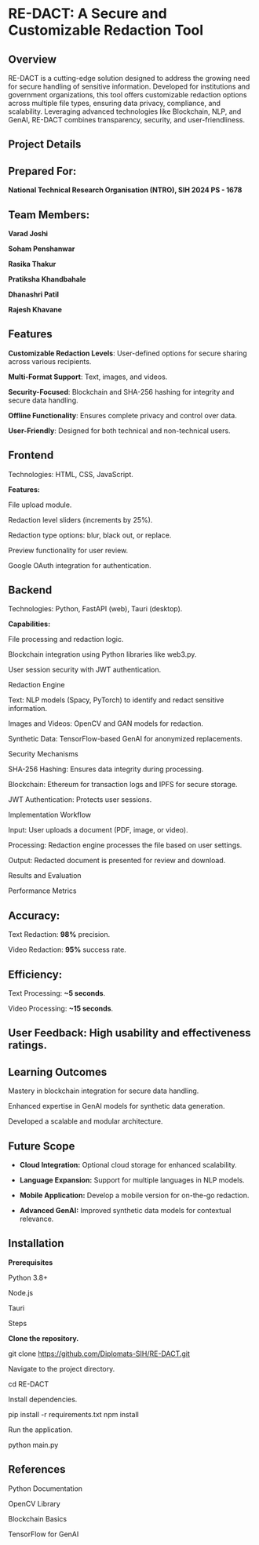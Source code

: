 # RE-DACT: A Secure and Customizable Redaction Tool

## Overview

RE-DACT is a cutting-edge solution designed to address the growing need for secure handling of sensitive information. Developed for institutions and government organizations, this tool offers customizable redaction options across multiple file types, ensuring data privacy, compliance, and scalability. Leveraging advanced technologies like Blockchain, NLP, and GenAI, RE-DACT combines transparency, security, and user-friendliness.

## Project Details

## Prepared For:
**National Technical Research Organisation (NTRO), SIH 2024 PS - 1678**

## Team Members:

**Varad Joshi**

**Soham Penshanwar**

**Rasika Thakur**

**Pratiksha Khandbahale**

**Dhanashri Patil**

**Rajesh Khavane**

## Features

**Customizable Redaction Levels**: User-defined options for secure sharing across various recipients.

**Multi-Format Support**: Text, images, and videos.

**Security-Focused**: Blockchain and SHA-256 hashing for integrity and secure data handling.

**Offline Functionality**: Ensures complete privacy and control over data.

**User-Friendly**: Designed for both technical and non-technical users.


## Frontend

Technologies: HTML, CSS, JavaScript.

**Features:**

File upload module.

Redaction level sliders (increments by 25%).

Redaction type options: blur, black out, or replace.

Preview functionality for user review.

Google OAuth integration for authentication.

## Backend

Technologies: Python, FastAPI (web), Tauri (desktop).

**Capabilities:**

File processing and redaction logic.

Blockchain integration using Python libraries like web3.py.

User session security with JWT authentication.

Redaction Engine

Text: NLP models (Spacy, PyTorch) to identify and redact sensitive information.

Images and Videos: OpenCV and GAN models for redaction.

Synthetic Data: TensorFlow-based GenAI for anonymized replacements.

Security Mechanisms

SHA-256 Hashing: Ensures data integrity during processing.

Blockchain: Ethereum for transaction logs and IPFS for secure storage.

JWT Authentication: Protects user sessions.

Implementation Workflow

Input: User uploads a document (PDF, image, or video).

Processing: Redaction engine processes the file based on user settings.

Output: Redacted document is presented for review and download.

Results and Evaluation

Performance Metrics

## Accuracy:

Text Redaction: **98%** precision.

Video Redaction: **95%** success rate.

## Efficiency:

Text Processing: **~5 seconds**.

Video Processing: **~15 seconds**.

## User Feedback: High usability and effectiveness ratings.

## Learning Outcomes

Mastery in blockchain integration for secure data handling.

Enhanced expertise in GenAI models for synthetic data generation.

Developed a scalable and modular architecture.

## Future Scope

- **Cloud Integration:** Optional cloud storage for enhanced scalability.

- **Language Expansion:** Support for multiple languages in NLP models.

- **Mobile Application:** Develop a mobile version for on-the-go redaction.

- **Advanced GenAI:** Improved synthetic data models for contextual relevance.

## Installation

**Prerequisites**

Python 3.8+

Node.js

Tauri

Steps

**Clone the repository.**

git clone https://github.com/Diplomats-SIH/RE-DACT.git

Navigate to the project directory.

cd RE-DACT

Install dependencies.

pip install -r requirements.txt
npm install

Run the application.

python main.py

## References

Python Documentation

OpenCV Library

Blockchain Basics

TensorFlow for GenAI
